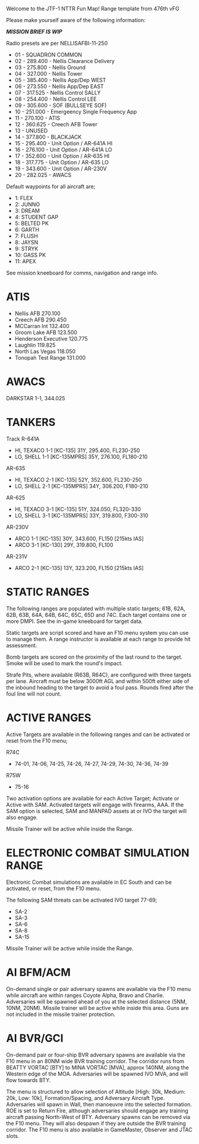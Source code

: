 Welcome to the JTF-1 NTTR Fun Map!
Range template from 476th vFG

Please make yourself aware of the following information:

***MISSION BRIEF IS WIP***

Radio presets are per NELLISAFBI-11-250

- 01 - SQUADRON COMMON
- 02 - 289.400 - Nellis Clearance Delivery
- 03 - 275.800 - Nellis Ground
- 04 - 327.000 - Nellis Tower
- 05 - 385.400 - Nellis App/Dep WEST
- 06 - 273.550 - Nellis App/Dep EAST
- 07 - 317.525 - Nellis Control SALLY
- 08 - 254.400 - Nellis Control LEE
- 09 - 305.600 - SOF (BULLSEYE SOF)
- 10 - 251.000 - Emergeency Single Frequency App
- 11 - 270.100 - ATIS
- 12 - 360.625 - Creech AFB Tower
- 13 - UNUSED
- 14 - 377.800 - BLACKJACK
- 15 - 295.400 - Unit Option / AR-641A HI
- 16 - 276.100 - Unit Option / AR-641A LO
- 17 - 352.600 - Unit Option / AR-635 HI
- 18 - 317.775 - Unit Option / AR-635 LO
- 19 - 343.600 - Unit Option / AR-230V
- 20 - 282.025 - AWACS

Default waypoints for all aircraft are;

- 1: FLEX
- 2: JUNNO
- 3: DREAM
- 4: STUDENT GAP
- 5: BELTED PK
- 6: GARTH
- 7: FLUSH
- 8: JAYSN
- 9: STRYK
- 10: GASS PK
- 11: APEX

See mission kneeboard for comms, navigation and range info.

ATIS
====

- Nellis AFB 270.100
- Creech AFB 290.450
- MCCarran Int 132.400
- Groom Lake AFB 123.500
- Henderson Executive 120.775
- Laughlin 119.825
- North Las Vegas 118.050
- Tonopah Test Range 131.000 

AWACS
=====

DARKSTAR 1-1, 344.025

TANKERS
=======

Track R-641A
- HI, TEXACO 1-1 [KC-135] 31Y, 295.400, FL230-250
- LO, SHELL 1-1 [KC-135MPRS] 35Y, 276.100, FL180-210

AR-635 
- HI, TEXACO 2-1 [KC-135] 52Y, 352.600, FL230-250
- LO, SHELL 2-1 [KC-135MPRS] 34Y, 306.200, F180-210

AR-625 
- HI, TEXACO 3-1 [KC-135] 51Y, 324.050, FL320-330
- LO, SHELL 3-1 [KC-135MPRS] 33Y, 319.800, F300-310

AR-230V
- ARCO 1-1 [KC-135] 30Y, 343.600, FL150 [215kts IAS]
- ARCO 3-1 [KC-130] 29Y, 319.800, FL100

AR-231V
- ARCO 2-1 [KC-135] 13Y, 323.200, FL150 [215kts IAS]
 
STATIC RANGES
=============

The following ranges are populated with multiple static targets; 61B, 62A, 62B, 63B, 64A, 64B, 64C, 65C, 65D and 74C. Each target contains one or more DMPI. See the in-game kneeboard for target data.

Static targets are script scored and have an F10 menu system you can use to manage them. A range instructor is available at each range to provide hit assessment. 

Bomb targets are scored on the proximity of the last round to the target. Smoke will be used to mark the round's impact.

Strafe Pits, where available (R63B, R64C), are configured with three targets per lane. Aircraft must be below 3000ft AGL and within 500ft either side of the inbound heading to the target to avoid a foul pass. Rounds fired after the foul line will not count.

ACTIVE RANGES
=============

Active Targets are available in the following ranges and can be activated or reset from the F10 menu; 

R74C
- 74-01, 74-06, 74-25, 74-26, 74-27, 74-29, 74-30, 74-36, 74-39

R75W
- 75-16

Two activation options are available for each Active Target; Activate or Active with SAM. Activated targets will engage with firearms, AAA. If the SAM option is selected, SAM and MANPAD assets at or IVO the target will also engage.

Missile Trainer will be active while inside the Range.

ELECTRONIC COMBAT SIMULATION RANGE
==================================

Electronic Combat simulations are available in EC South and can be activated, or reset, from the F10 menu.

The following SAM threats can be activated IVO target 77-69;

- SA-2
- SA-3
- SA-6
- SA-8
- SA-15

Missile Trainer will be active while inside the Range.

AI BFM/ACM
==========

On-demand single or pair adversary spawns are available via the F10 menu while aircraft are within ranges Coyote Alpha, Bravo and Charlie. Adversaries will be spawned ahead of you at the selected distance (5NM, 10NM, 20NM). Missile trainer will be active while inside this area. Guns are not included in the missile trainer protection.

AI BVR/GCI
==========

On-demand pair or four-ship BVR adversary spawns are available via the F10 menu in an 80NM wide BVR training corridor. The corridor runs from BEATTY VORTAC [BTY] to MINA VORTAC [MVA], approx 140NM, along the Western edge of the MOA. Adversaries will be spawned IVO MVA, and will flow towards BTY.

The menu is structured to allow selection of Altitude [High: 30k, Medium: 20k, Low: 10k], Formation/Spacing, and Adversary Aircraft Type. Adversaries will spawn in Wall, then manoeuvre into the selected formation. ROE is set to Return Fire, although adversaries should engage any training aircraft passing North-West of BTY. Adversary spawns can be removed via the F10 menu. They will also despawn if they are outside the BVR training corridor. The F10 menu is also available in GameMaster, Observer and JTAC slots.